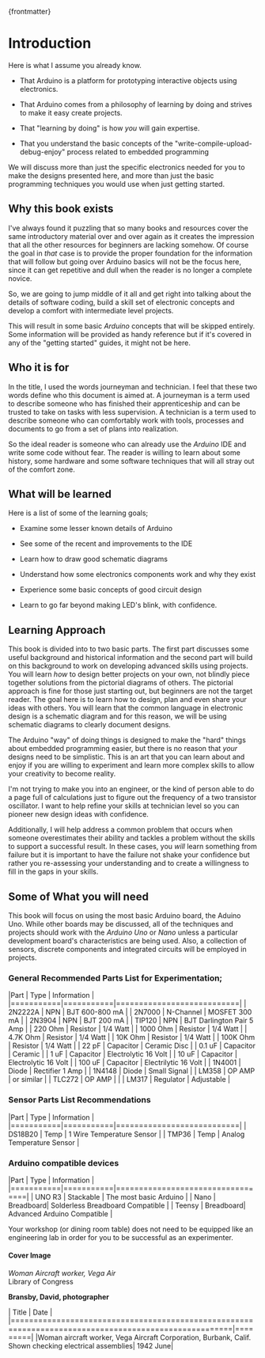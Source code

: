 {frontmatter}

# Introduction

Here is what I assume you already know. 

* That Arduino is a platform for prototyping interactive objects using electronics. 

* That Arduino comes from a philosophy of learning by doing and strives to make it easy create projects. 

* That "learning by doing" is how *you* will gain expertise.

* That you understand the basic concepts of the "write-compile-upload-debug-enjoy" process related to embedded programming   

We will discuss more than just the specific electronics needed for you to make the designs presented here, and more than just the basic programming techniques you would use when just getting started. 


## Why this book exists

I've always found it puzzling that so many books and resources cover the same introductory material over and over again as it creates the impression that all the other resources for beginners are lacking somehow.  Of course the goal in *that* case is to provide the proper foundation for the information that will follow but going over Arduino basics will not be the focus here, since it can get repetitive and dull when the reader is no longer a complete novice.

So, we are going to jump middle of it all and get right into talking about the details of software coding, build a skill set of electronic concepts and develop a comfort with intermediate level projects.

This will result in some basic *Arduino* concepts that will be skipped entirely.  Some information will be provided as handy reference but if it's covered in any of the "getting started" guides, it might not be here.


## Who it is for

In the title, I used the words journeyman and technician.  I feel that these two words define who this document is aimed at.  A journeyman is a term used to describe someone who has finished their apprenticeship and can be trusted to take on tasks with less supervision.  A technician is a term used to describe someone who can comfortably work with tools, processes and documents to go from a set of plans into realization.  

So the ideal reader is someone who can already use the *Arduino* IDE and write some code without fear. The reader is willing to learn about some history, some hardware and some software techniques that will all stray out of the comfort zone. 

## What will be learned

Here is a list of some of the learning goals;

*   Examine some lesser known details of Arduino

*   See some of the recent and improvements to the IDE

*   Learn how to draw good schematic diagrams

*   Understand how some electronics components work and why they exist

*   Experience some basic concepts of good circuit design

*   Learn to go far beyond making LED's blink, with confidence.



## Learning Approach

This book is divided into to two basic parts.  The first part discusses some useful background and historical information and the second part will build on this background to work on developing advanced skills using projects. You will learn *how* to design better projects on your own, not blindly piece together solutions from the pictorial diagrams of others.  The pictorial approach is fine for those just starting out, but beginners are not the target reader.  The goal here is to learn how to design, plan and even share your ideas with others.  You will learn that the common language in electronic design is a schematic diagram and for this reason, we will be using schematic diagrams to clearly document designs.

The Arduino "way" of doing things is designed to make the "hard" things about embedded programming easier, but there is no reason that *your* designs need to be simplistic. This is an art that you can learn about and enjoy if you are willing to experiment and learn more complex skills to allow your creativity to become reality.  

I'm not trying to make you into an engineer, or the kind of person able to do a page full of calculations just to figure out the frequency of a two transistor oscillator. I want to help refine your skills at technician level so you can pioneer new design ideas with confidence. 

Additionally, I will help address a common problem that occurs when someone overestimates their ability and tackles a problem without the skills to support a successful result.  In these cases, you *will* learn something from failure but it is important to have the failure not shake your confidence but rather  you re-assessing your understanding and to create a willingness to fill in the gaps in your skills.



## Some of What you will need

This book will focus on using the most basic Arduino board, the Aduino Uno.  While other boards may be discussed, all of the techniques and projects should work with the  *Arduino* *Uno* or *Nano* unless a particular development board's characteristics are being used. Also, a collection of sensors, discrete components and integrated circuits will be employed in projects.


### General Recommended Parts List for Experimentation;

|Part       | Type      | Information               |
|===========|===========|===========================|
| 2N2222A   | NPN       | BJT 600-800 mA            |
| 2N7000    | N-Channel | MOSFET 300 mA             |
| 2N3904    | NPN       | BJT 200 mA                |
| TIP120    | NPN       | BJT Darlington Pair 5 Amp |
| 220 Ohm   | Resistor  | 1/4 Watt                  |
| 1000 Ohm  | Resistor  | 1/4 Watt                  |
| 4.7K Ohm  | Resistor  | 1/4 Watt                  |
| 10K Ohm   | Resistor  | 1/4 Watt                  |
| 100K Ohm  | Resistor  | 1/4 Watt                  |
| 22 pF     | Capacitor | Ceramic Disc              |
| 0.1 uF    | Capacitor | Ceramic                   |
| 1 uF      | Capacitor | Electrolytic 16 Volt      |
| 10 uF     | Capacitor | Electrolytic 16 Volt      |
| 100 uF    | Capacitor | Electrilytic 16 Volt      |
| 1N4001    | Diode     | Rectifier 1 Amp           |
| 1N4148    | Diode     | Small Signal              |
| LM358     | OP AMP    | or similar                |
| TLC272    | OP AMP    |                           |
| LM317     | Regulator | Adjustable                |


### Sensor Parts List Recommendations

|Part       | Type      | Information               |
|===========|===========|===========================|
| DS18B20   | Temp      | 1 Wire Temperature Sensor |
| TMP36     | Temp      | Analog Temperature Sensor |

### Arduino compatible devices

|Part       | Type      | Information                      |
|===========|===========|==================================|
| UNO R3    | Stackable | The most basic Arduino           |
| Nano      | Breadboard| Solderless Breadboard Compatible |
| Teensy    | Breadboard| Advanced Arduino Compatible      |


Your workshop (or dining room table) does not need to be equipped like an engineering lab in order for you to be successful as an experimenter.



#### Cover Image

*Woman Aircraft worker, Vega Air*    
Library of Congress

**Bransby, David, photographer**
 
|  Title                                                                                               | Date     |
|======================================================================================================|=========|
|Woman aircraft worker, Vega Aircraft Corporation, Burbank, Calif. Shown checking electrical assemblies|  1942 June|